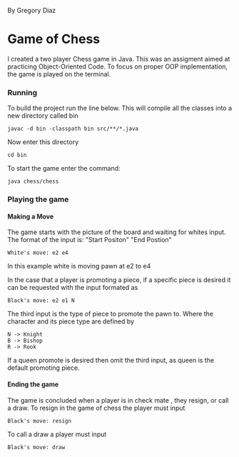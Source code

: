 By Gregory Diaz
# Game of Chess #
I created a two player Chess game in Java. This was an assigment aimed at practicing Object-Oriented Code. To focus on proper OOP implementation, the game is played on the terminal.
### Running ###
To build the project run the line below. This will compile all the classes into a new directory called bin

``` 
javac -d bin -classpath bin src/**/*.java 
```
Now enter this directory
``` 
cd bin
```
To start the game enter the command:
``` 
java chess/chess
```
### Playing the game ###
#### Making a Move ####
The game starts with the picture of the board and waiting for whites input. The format of the input is: "Start Positon" "End Postion"
``` 
White's move: e2 e4
```
In this example white is moving pawn at e2 to e4

In the case that a player is promoting a piece, if a specific piece is desired it can be requested with the input formated as
``` 
Black's move: e2 e1 N
```
The third input is the type of piece to promote the pawn to. Where the character and its piece type are defined by  
``` 
N -> Knight
B -> Bishop
R -> Rook 
```
If a queen promote is desired then omit the third input, as queen is the default promoting piece.



#### Ending the game ####
The game is concluded when a player is in check mate , they resign, or call a draw. To resign in the game of chess the player must input 
``` 
Black's move: resign
```
To call a draw a player must input 
``` 
Black's move: draw
```
